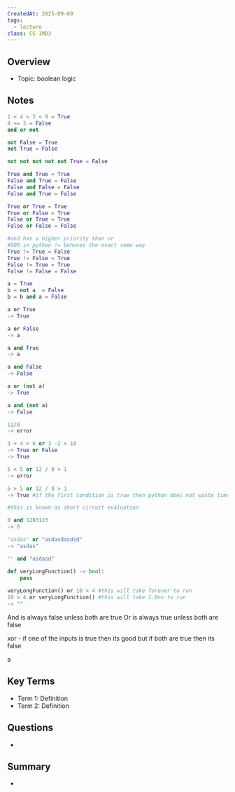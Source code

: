 ```yaml
---
CreatedAt: 2025-09-09
tags:
  - lecture
class: CS 1MD3
---
```

## Overview
- Topic: boolean logic

## Notes
```python
1 < 4 < 5 < 9 = True
4 <= 3 = False
and or not

not False = True
not True = False

not not not not not True = False

True and True = True
False and True = False
False and False = False
False and True = False

True or True = True
True or False = True
False or True = True
False or False = False

#and has a higher priority than or
#XOR in python != behaves the exact same way
True != True = False
True != False = True
False != True = True
False != False = False

a = True
b = not a  = False
b = b and a = False

a or True
-> True

a or False
-> a

a and True
-> a

a and False 
-> False

a or (not a)
-> True

a and (not a)
-> False

12/0
-> error

3 + 4 > 6 or 3 -2 > 10
-> True or False
-> True

5 < 5 or 12 / 0 > 1
-> error

6 > 5 or 12 / 0 > 1
-> True #if the first condition is true then python does not waste time evaluating the second one in an or statement.

#this is known as short circuit evaluation

0 and 1293123
-> 0

"asdas" or "asdasdasdsd"
-> "asdas"

"" and "asdasd"

def veryLongFunction() -> bool:
	pass
	
veryLongFunction() or 10 > 4 #this will take forever to run
10 > 4 or veryLongFunction() #this will take 1.0ns to run
-> ""
```
And is always false unless both are true
Or is always true unless both are false

xor - if one of the inputs is true then its good but if both are true then its false

a
## Key Terms
- Term 1: Definition
- Term 2: Definition

## Questions
- 

## Summary
- 
